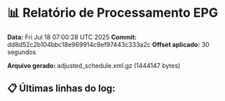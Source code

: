 # 📊 Relatório de Processamento EPG

**Data:** Fri Jul 18 07:00:28 UTC 2025
**Commit:** dd8d52c2b104bbc18e969914c9ef97443c333a2c
**Offset aplicado:** 30 segundos

**Arquivo gerado:** adjusted_schedule.xml.gz (1444147 bytes)

## 📋 Últimas linhas do log:
```
```
